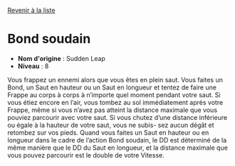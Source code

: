 [Revenir à la liste](list.md)

# Bond soudain

 * **Nom d'origine** : Sudden Leap
 * **Niveau** : 8


<p>Vous frappez un ennemi alors que vous êtes en plein saut. Vous faites un Bond, un Saut en hauteur ou un Saut en longueur et tentez de faire une Frappe au corps à corps à n’importe quel moment pendant votre saut. Si vous étiez encore en l’air, vous tombez au sol immédiatement après votre Frappe, même si vous n’avez pas atteint la distance maximale que vous pouviez parcourir avec votre saut. Si vous chutez d’une distance inférieure ou égale à la hauteur de votre saut, vous ne subis-
sez aucun dégât et retombez sur vos pieds. Quand vous faites un Saut en hauteur ou en longueur dans le cadre de l’action Bond soudain, le DD est déterminé de la même manière que le DD du Saut en longueur, et la distance maximale que vous pouvez parcourir est le double de votre Vitesse.</p>